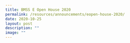 ```yaml
---
title: BMSS E Open House 2020
permalink: /resources/announcements/eopen-house-2020/
date: 2020-10-25
layout: post
description: ""
image: ""
---
```

